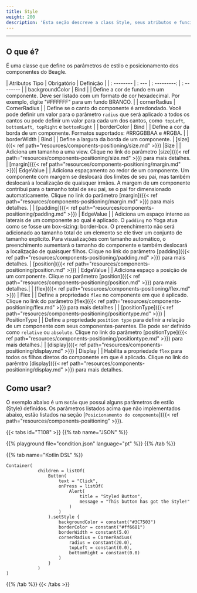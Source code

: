 ```yaml
---
title: Style
weight: 200
description: 'Esta seção descreve a class Style, seus atributos e funcionalidades'
---
```


---
## O que é?

É uma classe que define os parâmetros de estilo e posicionamento dos componentes do Beagle.

| Atributos Tipo | Obrigatório | Definição |
| : -------- | : --- | : ---------: | : -------- |
| backgroundColor | Bind<String> | | Define a cor de fundo em um componente. Deve ser listado com um formato de cor hexadecimal. Por exemplo, digite "#FFFFFF" para um fundo BRANCO. |
| cornerRadius | CornerRadius | | Define se o canto do componente é arredondado. Você pode definir um valor para o parâmetro `radius` que será aplicado a todos os cantos ou pode definir um valor para cada um dos cantos, como` topLeft`, `bottomLeft`,` topRight` e `bottomRight` |
| borderColor | Bind<String> | | Define a cor da borda de um componente. Formatos suportados: #RRGGBBAA e #RGBA. |
| borderWidth | Bind<Double> | | Define a largura da borda de um componente.
| [size]({{< ref path="resources/components-positioning/size.md" >}}) |Size | | Adiciona um tamanho a uma view. Clique no link do parâmetro [size]({{< ref path="resources/components-positioning/size.md" >}}) para mais detalhes.
| [margin]({{< ref path="resources/components-positioning/margin.md" >}})| EdgeValue | | Adiciona espaçamento ao redor de um componente. Um componente com margem se deslocará dos limites de seu pai, mas também deslocará a localização de quaisquer irmãos. A margem de um componente contribui para o tamanho total de seu pai, se o pai for dimensionado automaticamente. Clique no link do parâmetro [margin]({{< ref path="resources/components-positioning/margin.md" >}}) para mais detalhes. |
| [padding]({{< ref path="resources/components-positioning/padding.md" >}}) | EdgeValue | | Adiciona um espaço interno as laterais de um componente ao qual é aplicado. O `padding` no Yoga atua como se fosse um box-sizing: border-box. O preenchimento não será adicionado ao tamanho total de um elemento se ele tiver um conjunto de tamanho explícito. Para visualizações com tamanho automático, o preenchimento aumentará o tamanho do componente e também deslocará a localização de quaisquer filhos. Clique no link do parâmetro [padding]({{< ref path="resources/components-positioning/padding.md" >}}) para mais detalhes.
| [position]({{< ref path="resources/components-positioning/position.md" >}}) | EdgeValue | | Adiciona espaço a posição de um componente. Clique no parâmetro [position]({{< ref path="resources/components-positioning/position.md" >}}) para mais detalhes.|
| [flex]({{< ref path="resources/components-positioning/flex.md" >}}) | Flex | | Define a propriedade `flex` no componente em que é aplicado. Clique no link do parâmetro [flex]({{< ref path="resources/components-positioning/flex.md" >}}) para mais detalhes |
| [positionType]({{< ref path="resources/components-positioning/positiontype.md" >}}) | PositionType | | Define a propriedade `position type` para definir a relação de um componente com seus componentes-parentes. Ele pode ser definido como `relative` ou `absolute`. Clique no link do parâmetro [positionType]({{< ref path="resources/components-positioning/positiontype.md" >}}) para mais detalhes.|
| [display]({{< ref path="resources/components-positioning/display.md" >}}) | Display | | Habilita a propriedade `flex` para todos os filhos diretos do componente em que é aplicado. Clique no link do parêmtro [display]({{< ref path="resources/components-positioning/display.md" >}}) para mais detalhes.

## Como usar?

O exemplo abaixo é um `Botão` que possui alguns parâmetros de estilo (Style) definidos. Os parâmetros listados acima que não implementados abaixo, estão listados na seção [`Posicionamento do componente`]({{< ref path="resources/components-positioning" >}}).

{{< tabs id="T108" >}}
{{% tab name="JSON" %}}

<!-- json-playground:condition.json
{
  "_beagleComponent_":"beagle:screenComponent",
  "child":{
    "_beagleComponent_":"beagle:container",
    "children":[
      {
        "_beagleComponent_":"beagle:button",
        "text":"Click",
        "onPress":[
          {
            "_beagleAction_":"beagle:alert",
            "title":"Styled Button",
            "message":"This button has got the Style!"
          }
        ],
        "style":{
          "backgroundColor":"#3C7503",
          "cornerRadius":{
            "radius":20,
            "topLeft":0,
            "bottomRight":0
          },
          "borderColor":"#ff6681",
          "borderWidth":5,
          "size":{
            
          },
          "flex":{
            
          }
        }
      }
    ]
  }
}
-->

{{% playground file="condition.json" language="pt" %}}
{{% /tab %}}

{{% tab name="Kotlin DSL" %}}

```text
Container(
            children = listOf(
                Button(
                    text = "Click",
                    onPress = listOf(
                        Alert(
                            title = "Styled Button",
                            message = "This button has got the Style!"
                        )
                    )
                ).setStyle {
                    backgroundColor = constant("#3C7503")
                    borderColor = constant("#ff6681")
                    borderWidth = constant(5.0)
                    cornerRadius = CornerRadius(
                        radius = constant(20.0),
                        topLeft = constant(0.0),
                        bottomRight = constant(0.0)
                    )
                }
            )
)

```

{{% /tab %}}
{{< /tabs >}}


